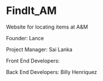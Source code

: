 # FindIt_AM
Website for locating items at A&amp;M

Founder: 
Lance

Project Manager: 
Sai Lanka

Front End Developers:

Back End Developers:
Billy Henriquez
